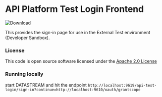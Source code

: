 # API Platform Test Login Frontend

[ ![Download](https://api.bintray.com/packages/hmrc/releases/api-platform-test-login-frontend/images/download.svg) ](https://bintray.com/hmrc/releases/api-platform-test-login-frontend/_latestVersion)

This provides the sign-in page for use in the External Test environment (Developer Sandbox). 

### License

This code is open source software licensed under the [Apache 2.0 License]("http://www.apache.org/licenses/LICENSE-2.0.html")


### Running locally

start DATASTREAM and hit the endpoint `http://localhost:9619/api-test-login/sign-in?continue=http://localhost:9610/oauth/grantscope`

